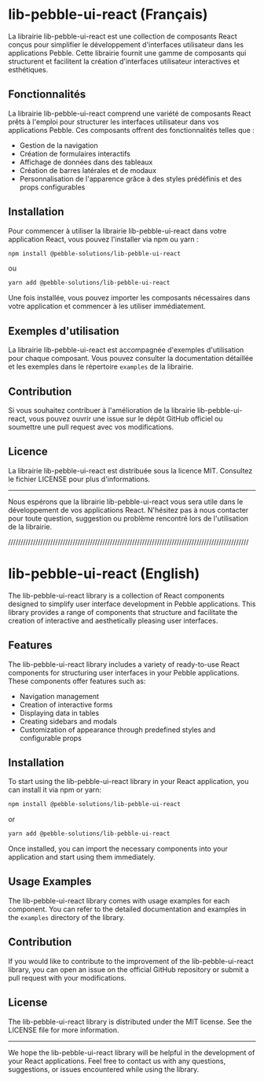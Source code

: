 # lib-pebble-ui-react (Français)

La librairie lib-pebble-ui-react est une collection de composants React conçus pour simplifier le développement d'interfaces utilisateur dans les applications Pebble. Cette librairie fournit une gamme de composants qui structurent et facilitent la création d'interfaces utilisateur interactives et esthétiques.

## Fonctionnalités

La librairie lib-pebble-ui-react comprend une variété de composants React prêts à l'emploi pour structurer les interfaces utilisateur dans vos applications Pebble. Ces composants offrent des fonctionnalités telles que :

- Gestion de la navigation
- Création de formulaires interactifs
- Affichage de données dans des tableaux
- Création de barres latérales et de modaux
- Personnalisation de l'apparence grâce à des styles prédéfinis et des props configurables

## Installation

Pour commencer à utiliser la librairie lib-pebble-ui-react dans votre application React, vous pouvez l'installer via npm ou yarn :

```bash
npm install @pebble-solutions/lib-pebble-ui-react
```

ou

```bash
yarn add @pebble-solutions/lib-pebble-ui-react
```

Une fois installée, vous pouvez importer les composants nécessaires dans votre application et commencer à les utiliser immédiatement.

## Exemples d'utilisation

La librairie lib-pebble-ui-react est accompagnée d'exemples d'utilisation pour chaque composant. Vous pouvez consulter la documentation détaillée et les exemples dans le répertoire `examples` de la librairie.

## Contribution

Si vous souhaitez contribuer à l'amélioration de la librairie lib-pebble-ui-react, vous pouvez ouvrir une issue sur le dépôt GitHub officiel ou soumettre une pull request avec vos modifications.

## Licence

La librairie lib-pebble-ui-react est distribuée sous la licence MIT. Consultez le fichier LICENSE pour plus d'informations.

---

Nous espérons que la librairie lib-pebble-ui-react vous sera utile dans le développement de vos applications React. N'hésitez pas à nous contacter pour toute question, suggestion ou problème rencontré lors de l'utilisation de la librairie.

/////////////////////////////////////////////////////////////////////////////////////////////////

# lib-pebble-ui-react (English)

The lib-pebble-ui-react library is a collection of React components designed to simplify user interface development in Pebble applications. This library provides a range of components that structure and facilitate the creation of interactive and aesthetically pleasing user interfaces.

## Features

The lib-pebble-ui-react library includes a variety of ready-to-use React components for structuring user interfaces in your Pebble applications. These components offer features such as:

- Navigation management
- Creation of interactive forms
- Displaying data in tables
- Creating sidebars and modals
- Customization of appearance through predefined styles and configurable props

## Installation

To start using the lib-pebble-ui-react library in your React application, you can install it via npm or yarn:

```bash
npm install @pebble-solutions/lib-pebble-ui-react
```

or

```bash
yarn add @pebble-solutions/lib-pebble-ui-react
```

Once installed, you can import the necessary components into your application and start using them immediately.

## Usage Examples

The lib-pebble-ui-react library comes with usage examples for each component. You can refer to the detailed documentation and examples in the `examples` directory of the library.

## Contribution

If you would like to contribute to the improvement of the lib-pebble-ui-react library, you can open an issue on the official GitHub repository or submit a pull request with your modifications.

## License

The lib-pebble-ui-react library is distributed under the MIT license. See the LICENSE file for more information.

---

We hope the lib-pebble-ui-react library will be helpful in the development of your React applications. Feel free to contact us with any questions, suggestions, or issues encountered while using the library.
